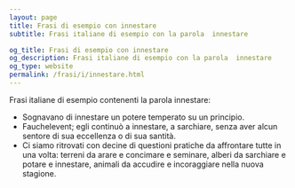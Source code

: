 ```yaml
---
layout: page
title: Frasi di esempio con innestare 
subtitle: Frasi italiane di esempio con la parola  innestare

og_title: Frasi di esempio con innestare 
og_description: Frasi italiane di esempio con la parola  innestare
og_type: website
permalink: /frasi/i/innestare.html
---
```


Frasi italiane di esempio contenenti la parola innestare:


- Sognavano di innestare un potere temperato su un principio.
- Fauchelevent; egli continuò a innestare, a sarchiare, senza aver alcun sentore di sua eccellenza o di sua santità.
- Ci siamo ritrovati con decine di questioni pratiche da affrontare tutte in una volta: terreni da arare e concimare e seminare, alberi da sarchiare e potare e innestare, animali da accudire e incoraggiare nella nuova stagione.
